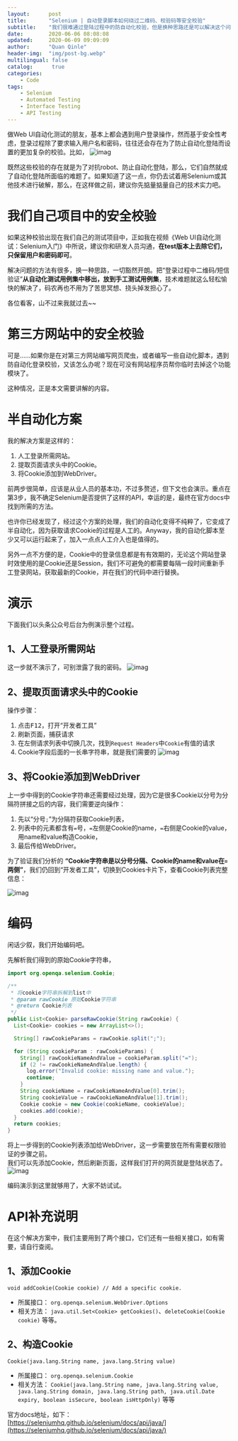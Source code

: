 ```yaml
---
layout:      post
title:       "Selenium | 自动登录脚本如何绕过二维码、校验码等安全校验"
subtitle:    "我们很难通过登陆过程中的防自动化校验，但是换种思路还是可以解决这个问题的！"
date:        2020-06-06 08:08:08
updated:     2020-06-09 09:09:09
author:      "Quan Qinle"
header-img:  "img/post-bg.webp"
multilingual: false
catalog:      true
categories:
    - Code
tags:
    - Selenium
    - Automated Testing
    - Interface Testing
    - API Testing
---
```


做Web UI自动化测试的朋友，基本上都会遇到用户登录操作，然而基于安全性考虑，登录过程除了要求输入用户名和密码，往往还会存在为了防止自动化登陆而设置的更加复杂的校验。比如，
![imag](/images/in-post/selenium-login-cookie/01.webp)

既然这些校验的存在就是为了对抗robot、防止自动化登陆，那么，它们自然就成了自动化登陆所面临的难题了。如果知道了这一点，你仍去试着用Selenium或其他技术进行破解，那么，在这样做之前，建议你先掂量掂量自己的技术实力吧。

<!-- more -->

# 我们自己项目中的安全校验

如果这种校验出现在我们自己的测试项目中，正如我在视频《Web UI自动化测试：Selenium入门》中所说，建议你和研发人员沟通，**在test版本上去除它们，只保留用户和密码即可**。

解决问题的方法有很多，换一种思路，一切豁然开朗。把“登录过程中二维码/短信验证”**从自动化测试用例集中移出，放到手工测试用例集**，技术难题就这么轻松愉快的解决了，码农再也不用为了苦思冥想、挠头掉发担心了。

各位看客，山不过来我就过去~~

# 第三方网站中的安全校验

可是……如果你是在对第三方网站编写网页爬虫，或者编写一些自动化脚本，遇到防自动化登录校验，又该怎么办呢？现在可没有网站程序员帮你临时去掉这个功能模块了。

这种情况，正是本文需要讲解的内容。

# 半自动化方案

我的解决方案是这样的：
1. 人工登录所需网站。
2. 提取页面请求头中的Cookie。
3. 将Cookie添加到WebDriver。

前两步很简单，应该是从业人员的基本功，不过多赘述，但下文也会演示。重点在第3步，我不确定Selenium是否提供了这样的API，幸运的是，最终在官方docs中找到所需的方法。

也许你已经发现了，经过这个方案的处理，我们的自动化变得不纯粹了，它变成了半自动化，因为获取请求Cookie的过程是人工的。Anyway，我的自动化脚本至少又可以运行起来了，加入一点点人工介入也是值得的。

另外一点不方便的是，Cookie中的登录信息都是有有效期的，无论这个网站登录时效使用的是Cookie还是Session，我们不可避免的都需要每隔一段时间重新手工登录网站，获取最新的Cookie，并在我们的代码中进行替换。

# 演示

下面我们以头条公众号后台为例演示整个过程。

## 1、人工登录所需网站

这一步就不演示了，可别泄露了我的密码。
![imag](/images/in-post/selenium-login-cookie/02.webp)

## 2、提取页面请求头中的Cookie

操作步骤：
1. 点击<kbd>F12</kbd>，打开“开发者工具”
2. 刷新页面，捕获请求
3. 在左侧请求列表中切换几次，找到`Request Headers`中`Cookie`有值的请求
4. Cookie字段后面的一长串字符串，就是我们需要的
![imag](/images/in-post/selenium-login-cookie/03.webp)

## 3、将Cookie添加到WebDriver

上一步中得到的Cookie字符串还需要经过处理，因为它是很多Cookie以分号为分隔符拼接之后的内容，我们需要逆向操作：
1. 先以“分号`;`”为分隔符获取Cookie列表，
2. 列表中的元素都含有`=`号，`=`左侧是Cookie的name，`=`右侧是Cookie的value，用name和value构造Cookie，
3. 最后传给WebDriver。

为了验证我们分析的 **“Cookie字符串是以分号分隔、Cookie的name和value在`=`两侧”**，我们仍回到“开发者工具”，切换到Cookies卡片下，查看Cookie列表完整信息：

![imag](/images/in-post/selenium-login-cookie/04.webp)

# 编码

闲话少叙，我们开始编码吧。

先解析我们得到的原始Cookie字符串，
```java
import org.openqa.selenium.Cookie;

/**
 * 将cookie字符串拆解到list中
 * @param rawCookie 原始Cookie字符串
 * @return Cookie列表
 */
public List<Cookie> parseRawCookie(String rawCookie) {
  List<Cookie> cookies = new ArrayList<>();

  String[] rawCookieParams = rawCookie.split(";");

  for (String cookieParam : rawCookieParams) {
    String[] rawCookieNameAndValue = cookieParam.split("=");
    if (2 != rawCookieNameAndValue.length) {
      log.error("Invalid cookie: missing name and value.");
      continue;
    }
    String cookieName = rawCookieNameAndValue[0].trim();
    String cookieValue = rawCookieNameAndValue[1].trim();
    Cookie cookie = new Cookie(cookieName, cookieValue);
    cookies.add(cookie);
  }
  return cookies;
}
```

将上一步得到的Cookie列表添加给WebDriver，这一步需要放在所有需要权限验证的步骤之前。  
我们可以先添加Cookie，然后刷新页面，这样我们打开的网页就是登陆状态了。
![imag](/images/in-post/selenium-login-cookie/06.webp)

编码演示到这里就够用了，大家不妨试试。

# API补充说明

在这个解决方案中，我们主要用到了两个接口，它们还有一些相关接口，如有需要，请自行查阅。

## 1、添加Cookie

`void addCookie(Cookie cookie) // Add a specific cookie.`
+ 所属接口：
  `org.openqa.selenium.WebDriver.Options`
+ 相关方法：
  `java.util.Set<Cookie> getCookies()`、`deleteCookie(Cookie cookie)` 等等。

## 2、构造Cookie

`Cookie(java.lang.String name, java.lang.String value)`
+ 所属接口：
  `org.openqa.selenium.Cookie`
+ 相关方法：
  `Cookie(java.lang.String name, java.lang.String value, java.lang.String domain, java.lang.String path, java.util.Date expiry, boolean isSecure, boolean isHttpOnly)` 等等

官方docs地址，如下：
[https://seleniumhq.github.io/selenium/docs/api/java/](https://seleniumhq.github.io/selenium/docs/api/java/)
